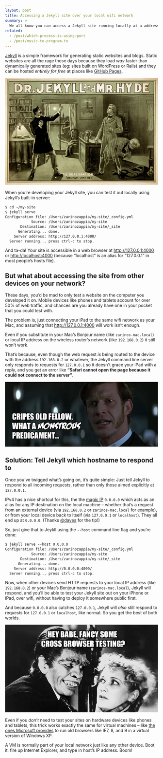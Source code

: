```yaml
---
layout: post
title: Accessing a Jekyll site over your local wifi network
summary: >
  We all know you can access a Jekyll site running locally at a address like http://localhost:4000 – but what about testing it from other devices on the network, like phones, tablets, and virtual machines?
related:
  - /post/which-process-is-using-port
  - /post/music-to-program-to
---
```


[Jekyll](http://jekyllrb.com) is a simple framework for generating static websites and blogs. Static websites are all the rage these days because they load *way* faster than dynamically generated sites (eg: sites built on WordPress or Rails) and they can be hosted *entirely for free* at places like [GitHub Pages](https://pages.github.com).

![Jekyll and Hyde](/media/jekyll-hyde.jpg)

When you’re developing your Jekyll site, you can test it out locally using Jekyll’s built-in server:

~~~
$ cd ~/my-site
$ jekyll serve
Configuration file: /Users/zarinozappia/my-site/_config.yml
            Source: /Users/zarinozappia/my-site
       Destination: /Users/zarinozappia/my-site/_site
      Generating... done.
    Server address: http://127.0.0.1:4000/
  Server running... press ctrl-c to stop.
~~~

And ta-da! Your site is accessible in a web browser at <http://127.0.0.1:4000> or <http://localhost:4000> (because “localhost” is an alias for “127.0.0.1” in most people’s hosts file).

## But what about accessing the site from other devices on your network?

These days, you’d be mad to only test a website on the computer you developed it on. Mobile devices like phones and tablets account for over 50% of web traffic, and chances are you already have one in your pocket that you could test with.

The problem is, just connecting your iPad to the same wifi network as your Mac, and assuming that <http://127.0.0.1:4000> will work isn’t enough.

Even if you substitute in your Mac’s Bonjour name (like `zarinos-mac.local`) or local IP address on the wireless router’s network (like `192.168.0.2`) it still won’t work.

That’s because, even though the web request *is* being routed to the device with the address `192.168.0.2` or whatever, the Jekyll command line server only responds to requests for `127.0.0.1` so it doesn't grace your iPad with a reply, and you get an error like **“Safari cannot open the page because it could not connect to the server”**.

![Dr Jekyll says: Cripes old fellow, what a MONSTROUS predicament](/media/jekyll-monstrous-predicament.jpg)

## Solution: Tell Jekyll which hostname to respond to

Once you’ve twigged what’s going on, it’s quite simple: Just tell Jekyll to respond to all incoming requests, rather than only those aimed explicitly at `127.0.0.1`.

IPv4 has a nice shortcut for this, the the [magic IP](https://en.wikipedia.org/wiki/0.0.0.0) `0.0.0.0` which acts as an alias for any IP destination on the local machine – whether that’s a request from an external device (via `192.168.0.2` or `zarinos-mac.local` for example), or from your local device back to itself (via `127.0.0.1` or `localhost`). They all end up at `0.0.0.0`. (Thanks [@davea](https://twitter.com/davea) for the tip!)

So, just give that to Jeykll using the `--host` command line flag and you’re done:

~~~
$ jekyll serve --host 0.0.0.0
Configuration file: /Users/zarinozappia/my-site/_config.yml
            Source: /Users/zarinozappia/my-site
       Destination: /Users/zarinozappia/my-site/_site
      Generating... done.
    Server address: http://0.0.0.0:4000/
  Server running... press ctrl-c to stop.
~~~

Now, when other devices send HTTP requests to your local IP address (like `192.168.0.2`) or your Mac’s Bonjour name (`zarinos-mac.local`), Jekyll will respond, and you’ll be able to test your Jekyll site out on your iPhone or iPad, over wifi, without having to deploy it somewhere public first.

And because `0.0.0.0` also catches `127.0.0.1`, Jekyll will *also* still respond to requests for `127.0.0.1` or `localhost`, like normal. So you get the best of both worlds.

![Mr Hyde growls: Hey babe, fancy some cross-browser testing?](/media/jekyll-hyde-cross-browser.jpg)

Even if you *don’t* need to test your sites on hardware devices like phones and tablets, this trick works exactly the same for virtual machines – like [the ones Microsoft provides](https://github.com/xdissent/ievms) to run old browsers like IE7, 8, and 9 in a virtual version of Windows XP.

A VM is normally part of your local network just like any other device. Boot it, fire up Internet Explorer, and type in host’s IP address. Boom!
